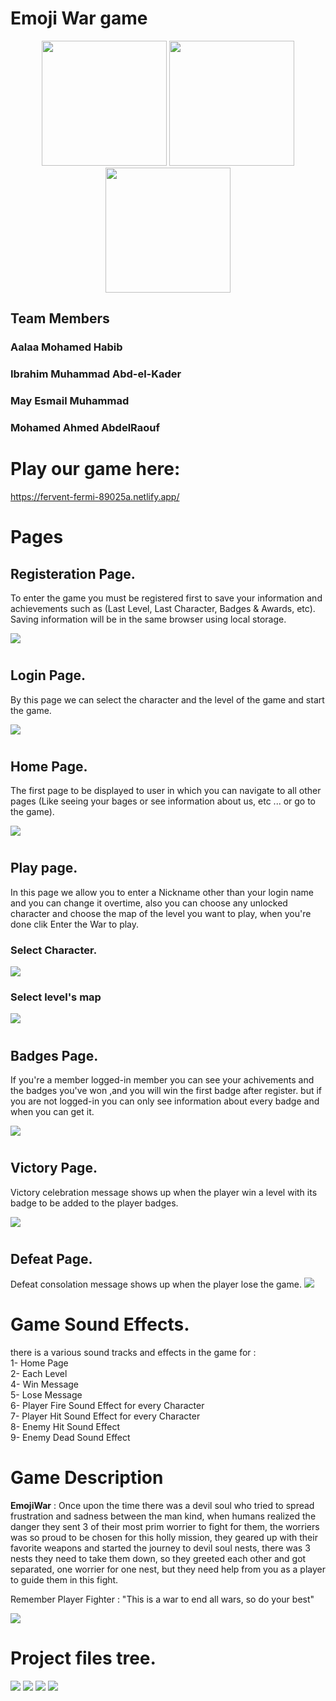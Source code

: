 # Emoji War game

<p align="center">
<img src="src/images/character1.png" width="200" height="200">
<img src="src/images/character2.png" width="200" height="200">
<img src="src/images/character3.png" width="200" height="200">
</p>

## Team Members

### Aalaa Mohamed Habib
### Ibrahim Muhammad Abd-el-Kader
### May Esmail Muhammad
### Mohamed Ahmed AbdelRaouf
            
#

# Play our game here:

https://fervent-fermi-89025a.netlify.app/

#

# Pages

## Registeration Page.
To enter the game you must be registered first to save your information and achievements such as (Last Level, Last Character, Badges & Awards, etc). 
Saving information will be in the same browser using local storage.

<img src="src/images/register.png"/>

#

## Login Page.
By this page we can select the character and the level of the game and start the game.

<img src="src/images/login.jfif"/>

#

## Home Page.
The first page to be displayed to user in which you can navigate to all other pages (Like seeing your bages or see information about us, etc ... or go to the game). 

<img src="src/images/home.jfif"/>

#

## Play page.
In this page we allow you to enter a Nickname other than your login name and you can change it overtime, also you can choose any unlocked character and choose the map of the level you want to play, when you're done clik Enter the War to play.

### Select Character.
<img src="src/images/select_character.JPG"/>
<br>

### Select level's map
<img src="src/images/select_map.JPG"/>

#

## Badges Page.
If you're a member logged-in member you can see your achivements and the badges you've won ,and you will win the first badge after register.
but if you are not logged-in you can only see information about every badge and when you can get it.


<img src="src/images/mybadges.JPG"/>

#

## Victory Page.
Victory celebration message shows up when the player win a level with its badge to be added to the player badges.

<img src="src/images/win.jfif"/>

#

## Defeat Page.
Defeat consolation message shows up when the player lose the game.
<img src="src/images/lose.jfif"/>

#

# Game Sound Effects.
  there is a various sound tracks and effects in the game for :<br/>
1- Home Page<br/>
2- Each Level <br/>
4- Win Message<br/>
5- Lose Message<br/>
6- Player Fire Sound Effect for every Character<br/>
7- Player Hit Sound Effect for every Character<br/>
8- Enemy Hit Sound Effect<br/>
9- Enemy Dead Sound Effect<br/>

#

# Game Description
<b>EmojiWar</b> : Once upon the time there was a devil soul who tried to spread frustration and sadness between the man kind, when humans realized the danger they sent 3 of their most prim worrier to fight for them, the worriers was so proud to be chosen for this holly mission, they geared up with their favorite weapons and started the journey to devil soul nests, there was 3 nests they need to take them down, so they greeted each other and got separated, one worrier for one nest, but they need help from you as a player to guide them in this fight.  

Remember Player Fighter : "This is a war to end all wars, so do your best"

<img src="src/images/game.jfif">

# Project files tree.
<img src="src/images/all_tree.jfif">

<img src="src/images/tree_css.jfif">

<img src="src/images/tree_js.jfif">

<img src="src/images/tree_sources.jfif">

#

